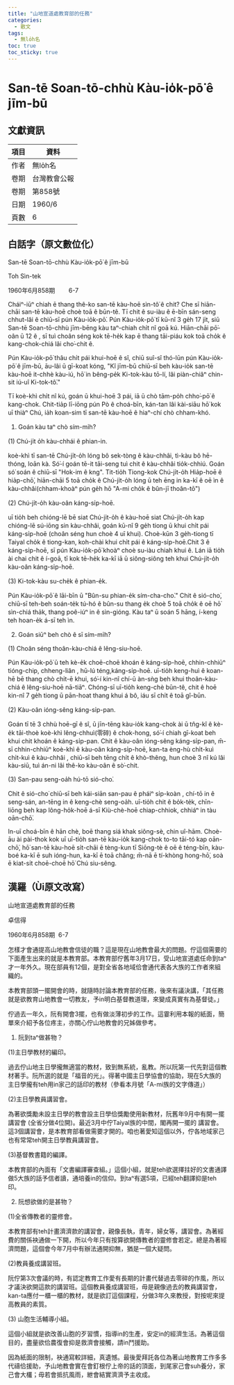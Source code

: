 ```yaml
---
title: "山地宣道處教育部的任務"
categories:
  - 散文
tags:
  - 無lo̍h名
toc: true
toc_sticky: true
---
```


# San-tē Soan-tō-chhù Kàu-io̍k-pō͘ ê jīm-bū

## 文獻資訊

| 項目 | 資料 |
|---|---|
| 作者 | 無lo̍h名 |
| 卷期 | 台灣教會公報 |
| 卷期 | 第858號 |
| 日期 | 1960/6 |
| 頁數 | 6 |

## 白話字（原文數位化）

San-tē Soan-tō-chhù Kàu-io̍k-pō͘ ê jīm-bū

Toh Sìn-tek

1960年6月858期        6-7

Cháiⁿ-iūⁿ chiah ē thang thê-ko san-tē kàu-hoē sìn-tô͘ ê chit? Che sī hiān-chāi san-tē kàu-hoē choè toā ê būn-tê. Tī chit ê su-iàu ê ē-bīn sán-seng chhut-lâi ê chiū-sī pún Kàu-io̍k-pō͘. Pún Kàu-io̍k-pō͘ tī kū-nî 3 ge̍h 17 ji̍t, siū San-tē Soan-tō-chhù jīm-bēng kàu taⁿ-chiah chi̍t nî goā kú. Hiān-chāi pō͘-oân ū 12 ê , sī tuì choân séng kok tē-he̍k kap ē thang tāi-piáu kok toā cho̍k ê kang-chok-chiá lâi cho͘-chit ê.

Pún Kàu-io̍k-pō͘ thâu chi̍t pái khui-hoē ê sî, chiū suî-sî thó-lūn pún Kàu-io̍k-pō͘ ê jīm-bū, āu-lâi ū gī-koat kóng, "Kî jīm-bū chiū-sī beh kàu-io̍k san-tē kàu-hoē it-chhè kàu-iú, hō͘ in bêng-pe̍k Ki-tok-kàu tō-lí, lâi piàn-chiâⁿ chin-sit iú-uî Ki-tok-tô͘."

Tī koè-khì chi̍t nî kú, goán ū khui-hoē 3 pái, iā ū chò tām-po̍h chho͘-pō͘ ê kang-chok. Chit-tia̍p lī-iōng pún Pò ê choá-bīn, kán-tan lâi kài-siāu hō͘ kok uī thiàⁿ Chú, ia̍h koan-sim tī san-tē kàu-hoē ê hiaⁿ-chí chò chham-khó.

1. Goán kàu taⁿ chò sím-mi̍h?

(1) Chú-ji̍t o̍h kàu-chhái ê phian-in.

koè-khì tī san-tē Chú-ji̍t-o̍h lóng bô sek-tòng ê kàu-chhâi, tì-kàu bô hē-thóng, loān kà. Só͘-í goán tē-it tāi-seng tuì chit ê kàu-chhâi tio̍k-chhiú. Goán só͘ soán ê chiū-sī "Hok-im ê kng". Tit-tio̍h Tiong-kok Chú-ji̍t-o̍h Hia̍p-hoē ê hia̍p-chō͘, hiān-chāi 5 toā cho̍k ê Chú-ji̍t-o̍h lóng ū teh ēng in ka-kī ê oē ìn ê kàu-chhâi(chham-khoàⁿ pún ge̍h hō "A-mi cho̍k ê bûn-jī thoân-tō")

(2) Chú-ji̍t-o̍h kàu-oân káng-si̍p-hoē.

uī tio̍h beh chióng-lē bē siat Chú-ji̍t-o̍h ê kàu-hoē siat Chú-ji̍t-o̍h kap chióng-lē sú-iōng sin kàu-chhâi, goán kū-nî 9 ge̍h tiong ū khui chi̍t pái káng-si̍p-hoē (choân séng hun choè 4 uī khui). Choè-kūn 3 ge̍h-tiong tī Taiyal cho̍k ê tiong-kan, koh-chài khui chi̍t pái ê káng-si̍p-hoē.Chit 3 ê káng-si̍p-hoē, sī pún Kàu-io̍k-pō͘ khoàⁿ choè su-iàu chiah khui ê. Lán iā tio̍h ài chai chit ê í-goā, tī kok tē-he̍k ka-kī iā ū siông-siông teh khui Chú-ji̍t-o̍h kàu-oân káng-si̍p-hoē.

(3) Ki-tok-kàu su-che̍k ê phian-e̍k.

Pún Kàu-io̍k-pō͘ ê lāi-bīn ū "Bûn-su phian-e̍k sím-cha-cho͘." Chit ê sió-cho͘, chiū-sī teh-beh soán-te̍k tú-hó ê bûn-su thang e̍k choè 5 toā cho̍k ê oē hō͘ sìn-chiá tha̍k, thang poê-iúⁿ in ê sìn-gióng. Kàu taⁿ ū soán 5 hāng, í-keng teh hoan-e̍k á-sī teh ìn.

2. Goán siūⁿ beh chò ê sī sím-mi̍h?

(1) Choân séng thoân-kàu-chiá ê lêng-siu-hoē.

Pún Kàu-io̍k-pō͘ ū teh kè-e̍k choē-choē khoán ê káng-si̍p-hoē, chhin-chhiūⁿ tióng-chip, chheng-liân , hū-lú téng,káng-si̍p-hoē. uī-tio̍h keng-huì ê koan-hē bē thang chò chi̍t-ē khui, só͘-í kin-nî chí-ū àn-sǹg beh khui thoân-kàu-chiá ê lêng-siu-hoē nā-tiāⁿ. Chóng-sī uī-tio̍h keng-chè būn-tê, chit ê hoē kin-nî 7 ge̍h tiong ū pān-hoat thang khui á bô, iáu sī chi̍t ê toā gî-būn.

(2) Kàu-oân ióng-sêng káng-si̍p-pan.

Goán tī tē 3 chhù hoē-gī ê sî, ū jīn-tēng kàu-io̍k kang-chok ài ū tn̂g-kî ê kè-e̍k tāi-thoè koè-khì lêng-chhuì(零碎) ê chok-hong, só͘-í chiah gī-koat beh khui chit khoán ê káng-si̍p-pan. Chit ê kàu-oân ióng-sêng káng-si̍p-pan, m̄-sī chhin-chhiūⁿ koè-khì ê kàu-oân káng-si̍p-hoē, kan-ta èng-hù chi̍t-kuì chi̍t-kuì ê kàu-chhâi , chiū-sī beh tēng chi̍t ê khò-thêng, hun choè 3 nî kú lâi kàu-siū, tuì án-ni lâi thê-ko kàu-oân ê sò͘-chit.

(3) San-pau seng-oa̍h hú-tō sió-cho͘.

Chit ê sió-cho͘ chiū-sī beh kái-siān san-pau ê pháiⁿ si̍p-koàn , chí-tō in ê seng-sán, an-tēng in ê keng-chè seng-oa̍h. uī-tio̍h chit ê bo̍k-te̍k, chīn-liōng beh kap lông-ho̍k-hoē á-sī Kiù-chè-hoē chiap-chhiok, chhiáⁿ in tàu oān-chō͘.

In-uī choá-bīn ê hān chè, boē thang siá khak siông-sè, chin uî-hām. Choè-āu ài pài-thok kok uī uī-tio̍h san-tē kàu-io̍k kang-chok to-to tāi-tó kap oān-chō͘, hō͘ san-tē kàu-hoē si̍t-chāi ē tèng-kun tī Siōng-tè ê oē ê téng-bīn, kàu-boé ka-kī ē suh ióng-hun, ka-kī ē toā châng; m̄-nā ē tí-khòng hong-hō͘, soà ē kiat-si̍t choē-choē hō͘ Chú siu-sêng.

## 漢羅（Ùi原文改寫）

山地宣道處教育部的任務

卓信得

1960年6月858期  6-7

怎樣才會通提高山地教會信徒的職？這是現在山地教會最大的問題。佇這個需要的下面產生出來的就是本教育部。本教育部佇舊年3月17日，受山地宣道處任命到taⁿ才一年外久。現在部員有12個，是對全省各地域佮會通代表各大族的工作者來組織的。

本教育部頭一擺開會的時，就隨時討論本教育部的任務，後來有議決講，「其任務就是欲教育山地教會一切教友，予in明白基督教道理，來變成真實有為基督徒。」

佇過去一年久，阮有開會3擺，也有做淡薄初步的工作。這霎利用本報的紙面，簡單來介紹予各位疼主，亦關心佇山地教會的兄姊做參考。

1. 阮到taⁿ做甚物？

(1)主日學教材的編印。

過去佇山地主日學攏無適當的教材，致到無系統，亂教。所以阮第一代先對這個教材著手。阮所選的就是「福音的光」。得著中國主日學協會的協助，現在5大族的主日學攏有teh用in家己的話印的教材（參看本月號「A-mi族的文字傳道」）

(2)主日學教員講習會。

為著欲獎勵未設主日學的教會設主日學佮獎勵使用新教材，阮舊年9月中有開一擺講習會 (全省分做4位開)。最近3月中佇Taiyal族的中間，閣再開一擺的 講習會。這3個講習會，是本教育部看做需要才開的。咱也著愛知這個以外，佇各地域家己也有常常teh開主日學教員講習會。

(3)基督教書籍的編譯。

本教育部的內面有「文書編譯審查組。」這個小組，就是teh欲選擇拄好的文書通譯做5大族的話予信者讀，通培養in的信仰。到taⁿ有選5項，已經teh翻譯抑是teh印。

2. 阮想欲做的是甚物？

(1)全省傳教者的靈修會。

本教育部有teh計畫濟濟款的講習會，親像長執，青年，婦女等，講習會。為著經費的關係袂通做一下開，所以今年只有按算欲開傳教者的靈修會若定。總是為著經濟問題，這個會今年7月中有辦法通開抑無，猶是一個大疑問。

(2)教員養成講習班。

阮佇第3次會議的時，有認定教育工作愛有長期的計畫代替過去零碎的作風，所以才議決欲開這款的講習班。這個教員養成講習班，毋是親像過去的教員講習會，kan-ta應付一櫃一櫃的教材，就是欲訂這個課程，分做3年久來教授，對按呢來提高教員的素質。

(3) 山胞生活輔導小組。

這個小組就是欲改善山胞的歹習慣，指導in的生產，安定in的經濟生活。為著這個目的，盡量欲佮農復會抑是救濟會接觸，請in鬥援助。

因為紙面的限制，袂通寫較詳細，真遺憾。最後愛拜託各位為著山地教育工作多多代禱佮援助，予山地教會實在會釘根佇上帝的話的頂面，到尾家己會suh養分，家己會大欉；毋若會抵抗風雨，紲會結實濟濟予主收成。
